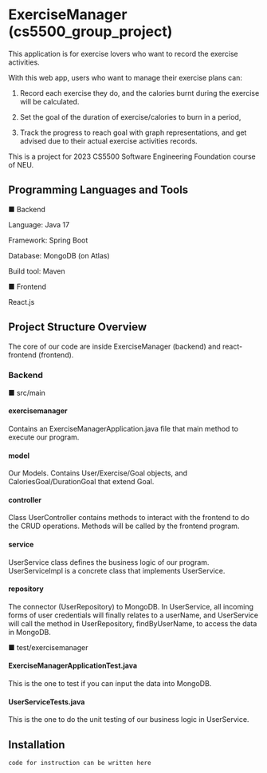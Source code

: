 # ExerciseManager (cs5500_group_project)

This application is for exercise lovers who want to record the exercise activities.

With this web app, users who want to manage their exercise plans can:

1. Record each exercise they do, and the calories burnt during the exercise will be calculated.

2. Set the goal of the duration of exercise/calories to burn in a period,

3. Track the progress to reach goal with graph representations, and get advised due to their actual exercise activities records.

This is a project for 2023 CS5500 Software Engineering Foundation course of NEU.

## Programming Languages and Tools
■ Backend

Language: Java 17

Framework: Spring Boot

Database: MongoDB (on Atlas)

Build tool: Maven

■ Frontend 

React.js

## Project Structure Overview

The core of our code are inside ExerciseManager (backend) and react-frontend (frontend).

### Backend

■ src/main

#### exercisemanager
Contains an ExerciseManagerApplication.java file that main method to execute our program.

#### model
Our Models. Contains User/Exercise/Goal objects, and CaloriesGoal/DurationGoal that extend Goal. 

#### controller
Class UserController contains methods to interact with the frontend to do the CRUD operations. Methods will be called by the frontend program.

#### service 
UserService class defines the business logic of our program. UserServiceImpl is a concrete class that implements UserService.

#### repository
The connector (UserRepository) to MongoDB. In UserService, all incoming forms of user credentials will finally relates to a userName, and UserService will call the method in UserRepository, findByUserName, to access the data in MongoDB.

■ test/exercisemanager

#### ExerciseManagerApplicationTest.java        
This is the one to test if you can input the data into MongoDB.

#### UserServiceTests.java        
This is the one to do the unit testing of our business logic in UserService.

## Installation

```bash
code for instruction can be written here
```

